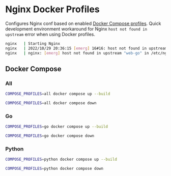 # Nginx Docker Profiles

Configures Nginx conf based on enabled [Docker Compose profiles](https://docs.docker.com/compose/profiles/). Quick development environment workaround for Nginx `host not found in upstream` error when using Docker profiles. 

```sh
nginx   | Starting Nginx
nginx   | 2022/10/29 20:36:15 [emerg] 16#16: host not found in upstream "web-go" in /etc/nginx/conf.d/default.conf:12
nginx   | nginx: [emerg] host not found in upstream "web-go" in /etc/nginx/conf.d/default.conf:12
```

## Docker Compose

### All
```sh
COMPOSE_PROFILES=all docker compose up --build
```

```sh
COMPOSE_PROFILES=all docker compose down
```

### Go
```sh
COMPOSE_PROFILES=go docker compose up --build
```

```sh
COMPOSE_PROFILES=go docker compose down
```

### Python
```sh
COMPOSE_PROFILES=python docker compose up --build
```

```sh
COMPOSE_PROFILES=python docker compose down
```
